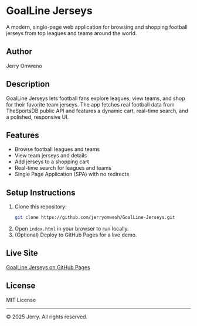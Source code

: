 # GoalLine Jerseys

A modern, single-page web application for browsing and shopping football jerseys from top leagues and teams around the world.

## Author
Jerry Omweno

## Description
GoalLine Jerseys lets football fans explore leagues, view teams, and shop for their favorite team jerseys. The app fetches real football data from TheSportsDB public API and features a dynamic cart, real-time search, and a polished, responsive UI.

## Features
- Browse football leagues and teams
- View team jerseys and details
- Add jerseys to a shopping cart
- Real-time search for leagues and teams
- Single Page Application (SPA) with no redirects

## Setup Instructions
1. Clone this repository:
   ```bash
   git clone https://github.com/jerryomwesh/GoalLine-Jerseys.git
   ```
2. Open `index.html` in your browser to run locally.
3. (Optional) Deploy to GitHub Pages for a live demo.

## Live Site
[GoalLine Jerseys on GitHub Pages](https://jerryomwesh.github.io/GoalLine-Jerseys/)

## License
MIT License

---
© 2025 Jerry. All rights reserved.


